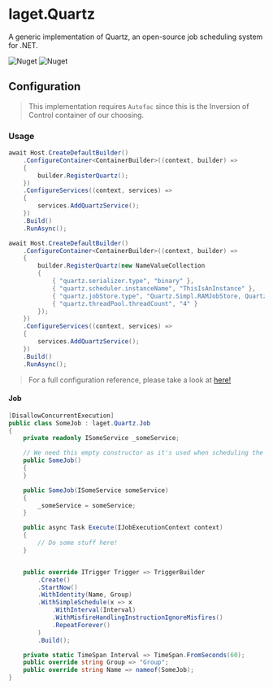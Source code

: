 ﻿# laget.Quartz
A generic implementation of Quartz, an open-source job scheduling system for .NET.

![Nuget](https://img.shields.io/nuget/v/laget.Quartz)
![Nuget](https://img.shields.io/nuget/dt/laget.Quartz)

## Configuration
> This implementation requires `Autofac` since this is the Inversion of Control container of our choosing.

### Usage
```c#
await Host.CreateDefaultBuilder()
    .ConfigureContainer<ContainerBuilder>((context, builder) =>
    {
        builder.RegisterQuartz();
    })
    .ConfigureServices((context, services) =>
    {
        services.AddQuartzService();
    })
    .Build()
    .RunAsync();
```
```c#
await Host.CreateDefaultBuilder()
    .ConfigureContainer<ContainerBuilder>((context, builder) =>
    {
        builder.RegisterQuartz(new NameValueCollection
        {
            { "quartz.serializer.type", "binary" },
            { "quartz.scheduler.instanceName", "ThisIsAnInstance" },
            { "quartz.jobStore.type", "Quartz.Simpl.RAMJobStore, Quartz" },
            { "quartz.threadPool.threadCount", "4" }
        });
    })
    .ConfigureServices((context, services) =>
    {
        services.AddQuartzService();
    })
    .Build()
    .RunAsync();
```

> For a full configuration reference, please take a look at [here!](https://www.quartz-scheduler.net/documentation/quartz-3.x/configuration/reference.html#main-configuration)

#### Job
```c#
[DisallowConcurrentExecution]
public class SomeJob : laget.Quartz.Job
{
    private readonly ISomeService _someService;

    // We need this empty constructor as it's used when scheduling the job
    public SomeJob()
    {
    }

    public SomeJob(ISomeService someService)
    {
        _someService = someService;
    }

    public async Task Execute(IJobExecutionContext context)
    {
        // Do some stuff here!
    }


    public override ITrigger Trigger => TriggerBuilder
        .Create()
        .StartNow()
        .WithIdentity(Name, Group)
        .WithSimpleSchedule(x => x
            .WithInterval(Interval)
            .WithMisfireHandlingInstructionIgnoreMisfires()
            .RepeatForever()
        )
        .Build();

    private static TimeSpan Interval => TimeSpan.FromSeconds(60);
    public override string Group => "Group";
    public override string Name => nameof(SomeJob);
}
```
